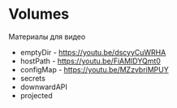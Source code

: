 # Volumes

Материалы для видео

- emptyDir - https://youtu.be/dscyyCuWRHA
- hostPath - https://youtu.be/FiAMIDYQmt0
- configMap - https://youtu.be/MZzvbriMPUY
- secrets
- downwardAPI
- projected